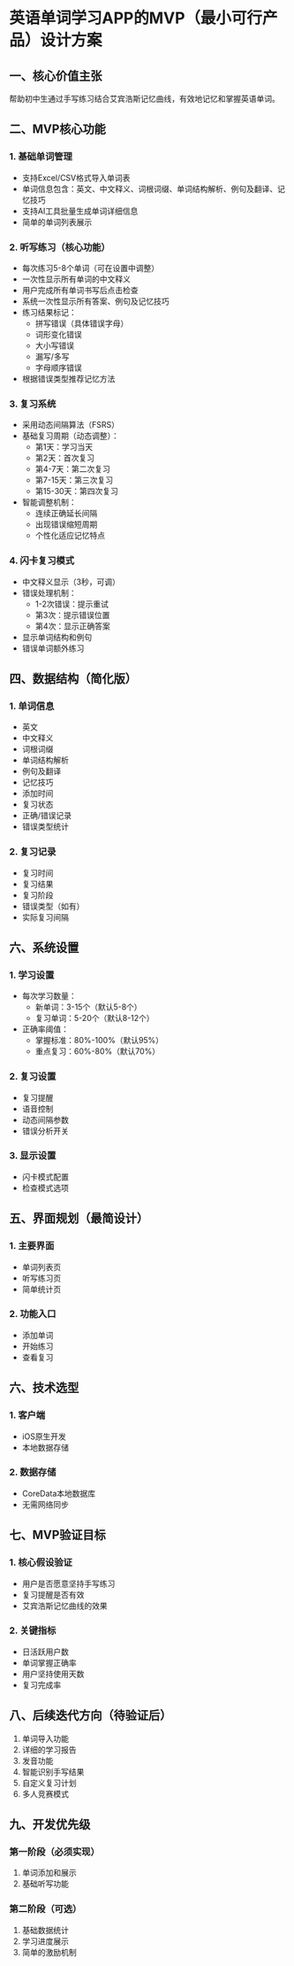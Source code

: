 # 英语单词学习APP的MVP（最小可行产品）设计方案

## 一、核心价值主张
帮助初中生通过手写练习结合艾宾浩斯记忆曲线，有效地记忆和掌握英语单词。

## 二、MVP核心功能

### 1. 基础单词管理
- 支持Excel/CSV格式导入单词表
- 单词信息包含：英文、中文释义、词根词缀、单词结构解析、例句及翻译、记忆技巧
- 支持AI工具批量生成单词详细信息
- 简单的单词列表展示

### 2. 听写练习（核心功能）
- 每次练习5-8个单词（可在设置中调整）
- 一次性显示所有单词的中文释义
- 用户完成所有单词书写后点击检查
- 系统一次性显示所有答案、例句及记忆技巧
- 练习结果标记：
  * 拼写错误（具体错误字母）
  * 词形变化错误
  * 大小写错误
  * 漏写/多写
  * 字母顺序错误
- 根据错误类型推荐记忆方法

### 3. 复习系统
- 采用动态间隔算法（FSRS）
- 基础复习周期（动态调整）：
  * 第1天：学习当天
  * 第2天：首次复习
  * 第4-7天：第二次复习
  * 第7-15天：第三次复习
  * 第15-30天：第四次复习
- 智能调整机制：
  * 连续正确延长间隔
  * 出现错误缩短周期
  * 个性化适应记忆特点

### 4. 闪卡复习模式
- 中文释义显示（3秒，可调）
- 错误处理机制：
  * 1-2次错误：提示重试
  * 第3次：提示错误位置
  * 第4次：显示正确答案
- 显示单词结构和例句
- 错误单词额外练习

## 四、数据结构（简化版）

### 1. 单词信息
- 英文
- 中文释义
- 词根词缀
- 单词结构解析
- 例句及翻译
- 记忆技巧
- 添加时间
- 复习状态
- 正确/错误记录
- 错误类型统计

### 2. 复习记录
- 复习时间
- 复习结果
- 复习阶段
- 错误类型（如有）
- 实际复习间隔

## 六、系统设置

### 1. 学习设置
- 每次学习数量：
  * 新单词：3-15个（默认5-8个）
  * 复习单词：5-20个（默认8-12个）
- 正确率阈值：
  * 掌握标准：80%-100%（默认95%）
  * 重点复习：60%-80%（默认70%）

### 2. 复习设置
- 复习提醒
- 语音控制
- 动态间隔参数
- 错误分析开关

### 3. 显示设置
- 闪卡模式配置
- 检查模式选项

## 五、界面规划（最简设计）

### 1. 主要界面
- 单词列表页
- 听写练习页
- 简单统计页

### 2. 功能入口
- 添加单词
- 开始练习
- 查看复习

## 六、技术选型

### 1. 客户端
- iOS原生开发
- 本地数据存储

### 2. 数据存储
- CoreData本地数据库
- 无需网络同步

## 七、MVP验证目标

### 1. 核心假设验证
- 用户是否愿意坚持手写练习
- 复习提醒是否有效
- 艾宾浩斯记忆曲线的效果

### 2. 关键指标
- 日活跃用户数
- 单词掌握正确率
- 用户坚持使用天数
- 复习完成率

## 八、后续迭代方向（待验证后）

1. 单词导入功能
2. 详细的学习报告
3. 发音功能
4. 智能识别手写结果
5. 自定义复习计划
6. 多人竞赛模式

## 九、开发优先级

### 第一阶段（必须实现）
1. 单词添加和展示
2. 基础听写功能

### 第二阶段（可选）
1. 基础数据统计
2. 学习进度展示
3. 简单的激励机制